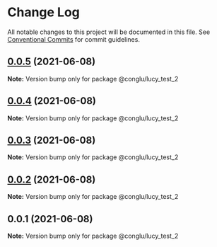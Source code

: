 # Change Log

All notable changes to this project will be documented in this file.
See [Conventional Commits](https://conventionalcommits.org) for commit guidelines.

## [0.0.5](https://github.com/SilenceTiger/lerna-learn/compare/@conglu/lucy_test_2@0.0.4...@conglu/lucy_test_2@0.0.5) (2021-06-08)

**Note:** Version bump only for package @conglu/lucy_test_2





## [0.0.4](https://github.com/SilenceTiger/lerna-learn/compare/@conglu/lucy_test_2@0.0.3...@conglu/lucy_test_2@0.0.4) (2021-06-08)

**Note:** Version bump only for package @conglu/lucy_test_2





## [0.0.3](https://github.com/SilenceTiger/lerna-learn/compare/@conglu/lucy_test_2@0.0.2...@conglu/lucy_test_2@0.0.3) (2021-06-08)

**Note:** Version bump only for package @conglu/lucy_test_2





## [0.0.2](https://github.com/SilenceTiger/lerna-learn/compare/@conglu/lucy_test_2@0.0.1...@conglu/lucy_test_2@0.0.2) (2021-06-08)

**Note:** Version bump only for package @conglu/lucy_test_2





## 0.0.1 (2021-06-08)

**Note:** Version bump only for package @conglu/lucy_test_2
